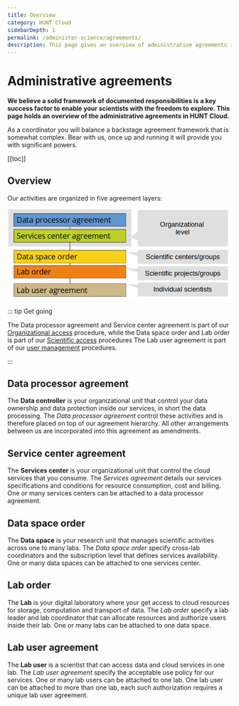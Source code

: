 ```yaml
---
title: Overview
category: HUNT Cloud
sidebarDepth: 1
permalink: /administer-science/agreements/
description: This page gives an overview of administrative agreements in HUNT Cloud.
---
```


# Administrative agreements

**We believe a solid framework of documented responsibilities is a key success factor to enable your scientists with the freedom to explore. This page holds an overview of the administrative agreements in HUNT Cloud.** 


As a coordinator you will balance a backstage agreement framework that is somewhat complex. Bear with us, once up and running it will provide you with significant powers.

[[toc]]


## Overview


Our activities are organized in five agreement layers: 

!["Illustration of five agreement layers in HUNT Cloud: data processor agreement, service center agreement, data space order, lab order and lab user agreement."](./images/hunt-cloud-agreement-layers.png "HUNT Cloud agreement hierarchy")

::: tip Get going

The Data processor agreement and Service center agreement is part of our [Organizational access](/govern-science/organizational-access) procedure, while the Data space order and Lab order is part of our [Scientific access](/administer-science/scientific-access) procedures The Lab user agreement is part of our [user management](/administer-science/service-desk/lab-orders/#add-a-new-lab-user) procedures.

:::


## Data processor agreement

The **Data controller** is your organizational unit that control your data ownership and data protection inside our services, in short the data processing. The *Data processor agreement* control these activities and is therefore placed on top of our agreement hierarchy. All other arrangements between us are incorporated into this agreement as amendments.

## Service center agreement

The **Services center** is your organizational unit that control the cloud services that you consume. The *Services agreement* details our services specifications and conditions for resource consumption, cost and billing. One or many services centers can be attached to a data processor agreement. 

## Data space order

The **Data space** is your research unit that manages scientific activities across one to many labs. The *Data space order* specify cross-lab coordinators and the subscription level that defines services availability. One or many data spaces can be attached to one services center.

## Lab order

The **Lab** is your digital laboratory where your get access to cloud resources for storage, computation and transport of data. The *Lab order* specify a lab leader and lab coordinator that can allocate resources and authorize users inside their lab. One or many labs can be attached to one data space.

## Lab user agreement

The **Lab user** is a scientist that can access data and cloud services in one lab. The *Lab user agreement* specify the acceptable use policy for our services. One or many lab users can be attached to one lab. One lab user can be attached to more than one lab, each such authorization requires a unique lab user agreement.


